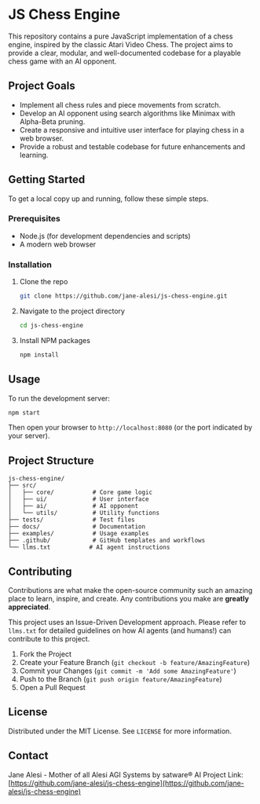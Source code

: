 # JS Chess Engine

This repository contains a pure JavaScript implementation of a chess engine, inspired by the classic Atari Video Chess. The project aims to provide a clear, modular, and well-documented codebase for a playable chess game with an AI opponent.

## Project Goals

- Implement all chess rules and piece movements from scratch.
- Develop an AI opponent using search algorithms like Minimax with Alpha-Beta pruning.
- Create a responsive and intuitive user interface for playing chess in a web browser.
- Provide a robust and testable codebase for future enhancements and learning.

## Getting Started

To get a local copy up and running, follow these simple steps.

### Prerequisites

- Node.js (for development dependencies and scripts)
- A modern web browser

### Installation

1. Clone the repo
   ```bash
   git clone https://github.com/jane-alesi/js-chess-engine.git
   ```
2. Navigate to the project directory
   ```bash
   cd js-chess-engine
   ```
3. Install NPM packages
   ```bash
   npm install
   ```

## Usage

To run the development server:

```bash
npm start
```

Then open your browser to `http://localhost:8080` (or the port indicated by your server).

## Project Structure

```
js-chess-engine/
├── src/
│   ├── core/           # Core game logic
│   ├── ui/             # User interface
│   ├── ai/             # AI opponent
│   └── utils/          # Utility functions
├── tests/              # Test files
├── docs/               # Documentation
├── examples/           # Usage examples
├── .github/            # GitHub templates and workflows
└── llms.txt           # AI agent instructions
```

## Contributing

Contributions are what make the open-source community such an amazing place to learn, inspire, and create. Any contributions you make are **greatly appreciated**.

This project uses an Issue-Driven Development approach. Please refer to `llms.txt` for detailed guidelines on how AI agents (and humans!) can contribute to this project.

1. Fork the Project
2. Create your Feature Branch (`git checkout -b feature/AmazingFeature`)
3. Commit your Changes (`git commit -m 'Add some AmazingFeature'`)
4. Push to the Branch (`git push origin feature/AmazingFeature`)
5. Open a Pull Request

## License

Distributed under the MIT License. See `LICENSE` for more information.

## Contact

Jane Alesi - Mother of all Alesi AGI Systems by satware® AI
Project Link: [https://github.com/jane-alesi/js-chess-engine](https://github.com/jane-alesi/js-chess-engine)
